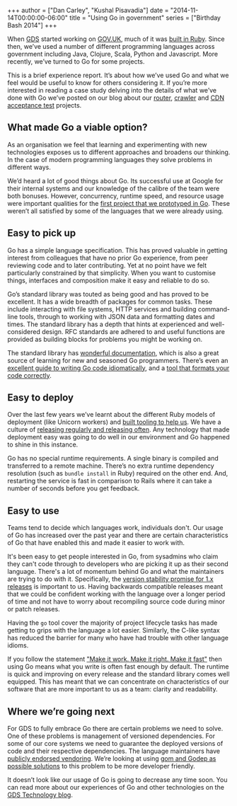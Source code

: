 +++
author = ["Dan Carley", "Kushal Pisavadia"]
date = "2014-11-14T00:00:00-06:00"
title = "Using Go in government"
series = ["Birthday Bash 2014"]
+++

When [GDS](https://gds.blog.gov.uk/) started working on
[GOV.UK](https://www.gov.uk/), much of it was
[built in Ruby](https://gds.blog.gov.uk/govuk-launch-colophon/). Since
then, we’ve used a number of different programming languages across
government including Java, Clojure, Scala, Python and Javascript. More
recently, we’ve turned to Go for some projects.

This is a brief experience report. It’s about how we’ve used Go and
what we feel would be useful to know for others considering it. If
you’re more interested in reading a case study delving into the
details of what we’ve done with Go we’ve posted on our blog about our
[router](https://gdstechnology.blog.gov.uk/2013/12/05/building-a-new-router-for-gov-uk/),
[crawler](https://gdstechnology.blog.gov.uk/2014/08/27/taking-another-look-at-gov-uks-disaster-recovery/)
and
[CDN acceptance test](https://gdstechnology.blog.gov.uk/2014/10/01/cdn-acceptance-testing/)
projects.

## What made Go a viable option?

As an organisation we feel that learning and experimenting with new
technologies exposes us to different approaches and broadens our
thinking. In the case of modern programming languages they solve
problems in different ways.

We’d heard a lot of good things about Go. Its successful use at Google
for their internal systems and our knowledge of the calibre of the
team were both bonuses. However, concurrency, runtime speed, and
resource usage were important qualities for the
[first project that we prototyped in Go](https://gdstechnology.blog.gov.uk/2013/12/09/choosing-go-for-a-new-project/).
These weren’t all satisfied by some of the languages that we were
already using.

## Easy to pick up

Go has a simple language specification. This has proved valuable in
getting interest from colleagues that have no prior Go experience,
from peer reviewing code and to later contributing. Yet at no point
have we felt particularly constrained by that simplicity. When you
want to customise things, interfaces and composition make it easy and
reliable to do so.

Go’s standard library was touted as being good and has proved to be
excellent. It has a wide breadth of packages for common tasks. These
include interacting with file systems, HTTP services and building
command-line tools, through to working with JSON data and formatting
dates and times. The standard library has a depth that hints at
experienced and well-considered design. RFC standards are adhered to
and useful functions are provided as building blocks for problems you
might be working on.

The standard library has
[wonderful documentation](http://golang.org/pkg/), which is also a
great source of learning for new and seasoned Go programmers. There’s
even an
[excellent guide to writing Go code idiomatically](http://golang.org/doc/effective_go.html),
and a
[tool that formats your code correctly](http://golang.org/cmd/gofmt/).

## Easy to deploy

Over the last few years we’ve learnt about the different Ruby models
of deployment (like Unicorn workers) and
[built tooling to help us](https://github.com/gds-operations/unicornherder).
We have a culture of
[releasing regularly and releasing often](https://gds.blog.gov.uk/2012/11/02/regular-releases-reduce-risk/).
Any technology that made deployment easy was going to do well in our
environment and Go happened to shine in this instance.

Go has no special runtime requirements. A single binary is compiled
and transferred to a remote machine. There’s no extra runtime
dependency resolution (such as `bundle install` in Ruby) required on
the other end. And, restarting the service is fast in comparison to
Rails where it can take a number of seconds before you get feedback.

## Easy to use

Teams tend to decide which languages work, individuals don't. Our
usage of Go has increased over the past year and there are certain
characteristics of Go that have enabled this and made it easier to
work with.

It's been easy to get people interested in Go, from sysadmins who
claim they can't code through to developers who are picking it up as
their second language. There's a lot of momentum behind Go and what
the maintainers are trying to do with it. Specifically, the
[version stability promise for 1.x releases](https://golang.org/doc/go1compat)
is important to us. Having backwards compatible releases meant that we
could be confident working with the language over a longer period of
time and not have to worry about recompiling source code during minor
or patch releases.

Having the `go` tool cover the majority of project lifecycle tasks has
made getting to grips with the language a lot easier. Similarly, the
C-like syntax has reduced the barrier for many who have had trouble
with other language idioms.

If you follow the statement
["Make it work. Make it right. Make it fast"](http://c2.com/cgi/wiki?MakeItWorkMakeItRightMakeItFast)
then using Go means what you write is often fast enough by default.
The runtime is quick and improving on every release and the standard
library comes well equipped. This has meant that we can concentrate on
characteristics of our software that are more important to us as a
team: clarity and readability.

## Where we’re going next

For GDS to fully embrace Go there are certain problems we need to
solve. One of these problems is management of versioned dependencies.
For some of our core systems we need to guarantee the deployed
versions of code and their respective dependencies. The language
maintainers have
[publicly endorsed vendoring](http://golang.org/doc/faq#get_version).
We’re looking at using
[gom and Godep as possible solutions](https://github.com/alphagov/styleguides/blob/master/go.md#external-dependencies)
to this problem to be more developer friendly.

It doesn’t look like our usage of Go is going to decrease any time
soon. You can read more about our experiences of Go and other
technologies on the
[GDS Technology blog](https://gdstechnology.blog.gov.uk/).
